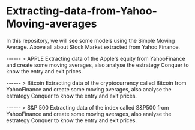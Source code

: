 # Extracting-data-from-Yahoo-Moving-averages
In this repository, we will see some models using the Simple Moving Average. Above all about Stock Market extracted from Yahoo Finance.

------ > APPLE
Extracting data of the Apple's equity from YahooFinance and create some moving averages, also analyse the estrategy Conquer to know the entry and exit prices.

------ > Bitcoin
Extracting data of the cryptocurrency called Bitcoin from YahooFinance and create some moving averages, also analyse the estrategy Conquer to know the entry and exit prices.

------ > S&P 500
Extracting data of the index called S&P500 from YahooFinance and create some moving averages, also analyse the estrategy Conquer to know the entry and exit prices.
